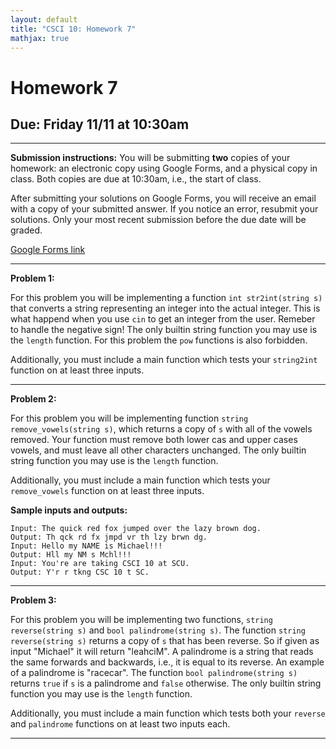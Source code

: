 ```yaml
---
layout: default
title: "CSCI 10: Homework 7"
mathjax: true
---
```


# Homework 7

## Due: Friday 11/11 at 10:30am

---

__Submission instructions:__ You will be submitting __two__ copies of your
homework: an electronic copy using Google Forms, and a physical copy in class.
Both copies are due at 10:30am, i.e., the start of class.

After submitting your solutions on Google Forms, you will receive an email with
a copy of your submitted answer. If you notice an error, resubmit your solutions.
Only your most recent submission before the due date will be graded.

[Google Forms link](https://docs.google.com/a/scu.edu/forms/d/e/1FAIpQLSf4lm28b8WjdOhoXnmM40BFn2bScUAIyjXAt3rZVI5gpLJaEA/viewform)

---

__Problem 1:__

For this problem you will be implementing a function `int str2int(string s)` that
converts a string representing an integer into the actual integer. This is what
happend when you use `cin` to get an integer from the user. Remeber to handle
the negative sign! The only builtin string function you may use is the `length` function.
For this problem the `pow` functions is also forbidden.

Additionally, you must include a main function which tests your `string2int`
function on at least three inputs.

---

__Problem 2:__

For this problem you will be implementing function `string remove_vowels(string s)`,
which returns a copy of `s` with all of the vowels removed. Your function must
remove both lower cas and upper cases vowels, and must leave all other characters
unchanged. The only builtin string function you may use is the `length` function.

Additionally, you must include a main function which tests your `remove_vowels`
function on at least three inputs.

__Sample inputs and outputs:__

```
Input: The quick red fox jumped over the lazy brown dog.
Output: Th qck rd fx jmpd vr th lzy brwn dg.
Input: Hello my NAME is Michael!!!
Output: Hll my NM s Mchl!!!
Input: You're are taking CSCI 10 at SCU.
Output: Y'r r tkng CSC 10 t SC.
```

---

__Problem 3:__

For this problem you will be implementing two functions, `string reverse(string s)`
and `bool palindrome(string s)`. The function `string reverse(string s)` returns
a copy of `s` that has been reverse. So if given as input "Michael" it will return
"leahciM". A palindrome is a string that reads the same forwards and backwards, i.e.,
it is equal to its reverse. An example of a palindrome is "racecar". The function
`bool palindrome(string s)` returns `true` if `s` is a palindrome and `false` otherwise.
The only builtin string function you may use is the `length` function.

Additionally, you must include a main function which tests both your `reverse` and `palindrome`
functions on at least two inputs each.

---
